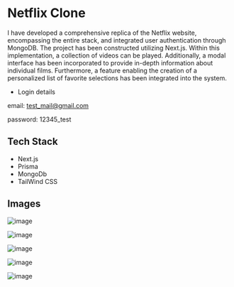 # Netflix Clone
I have developed a comprehensive replica of the Netflix website, encompassing the entire stack, and integrated user authentication through MongoDB. The project has been constructed utilizing Next.js. Within this implementation, a collection of videos can be played. Additionally, a modal interface has been incorporated to provide in-depth information about individual films. Furthermore, a feature enabling the creation of a personalized list of favorite selections has been integrated into the system.
* Login details
  
email: test_mail@gmail.com

password: 12345_test

 ## Tech Stack
  
* Next.js
* Prisma
* MongoDb
* TailWind CSS

## Images

![image](https://github.com/yellowberard/netflix_clone/assets/82977727/71f8a94d-ca1d-4d75-bdef-7ae19558fc3d)

![image](https://github.com/yellowberard/netflix_clone/assets/82977727/4eb466e5-933a-45d8-a360-cd80ef2dc0f2)

![image](https://github.com/yellowberard/netflix_clone/assets/82977727/514b1276-8dac-472b-b9cb-8a7d4ec1ac55)

![image](https://github.com/yellowberard/netflix_clone/assets/82977727/d947d495-0fd8-48cb-bbab-093c31821446)

![image](https://github.com/yellowberard/netflix_clone/assets/82977727/91cfa957-9715-4046-be01-b9b9888f485c)
